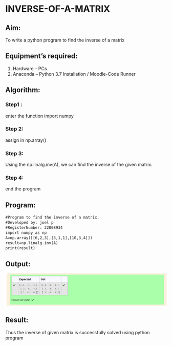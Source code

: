 # INVERSE-OF-A-MATRIX
## Aim:
To write a python program to find the inverse of a matrix
## Equipment’s required:
1. 	Hardware – PCs
2. 	Anaconda – Python 3.7 Installation / Moodle-Code Runner
## Algorithm:
### Step1 :
 enter the function import numpy
### Step 2: 
assign in np.array()
### Step 3: 
Using the np.linalg.inv(A), we can find the inverse of the given matrix.
### Step 4: 
end the program
## Program:
```
#Program to find the inverse of a matrix.
#Developed by: joel p
#RegisterNumber: 22008934
import numpy as np
A=np.array([[6,2,3],[3,1,1],[10,3,4]])
result=np.linalg.inv(A)
print(result)
```
## Output:
![output](inverseofmatrix.png)
## Result:
Thus the inverse of given matrix is successfully solved using python program

